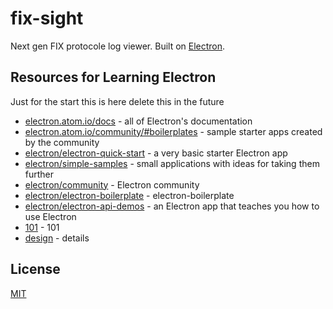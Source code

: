 # fix-sight
Next gen FIX protocole log viewer.
Built on [Electron](https://electron.atom.io/).

## Resources for Learning Electron
Just for the start this is here delete this in the future 
- [electron.atom.io/docs](http://electron.atom.io/docs) - all of Electron's documentation
- [electron.atom.io/community/#boilerplates](http://electron.atom.io/community/#boilerplates) - sample starter apps created by the community
- [electron/electron-quick-start](https://github.com/electron/electron-quick-start) - a very basic starter Electron app
- [electron/simple-samples](https://github.com/electron/simple-samples) - small applications with ideas for taking them further
- [electron/community](https://electron.atom.io/community/) - Electron community
- [electron/electron-boilerplate](https://github.com/szwacz/electron-boilerplate) - electron-boilerplate
- [electron/electron-api-demos](https://github.com/electron/electron-api-demos) - an Electron app that teaches you how to use Electron
- [101](https://scotch.io/tutorials/creating-desktop-applications-with-angularjs-and-github-electron) - 101
- [design](https://github.com/ilyavorobiev/atom-docs/blob/master/atom-shell/Architecture.md) - details



## License
[MIT](LICENSE.md)